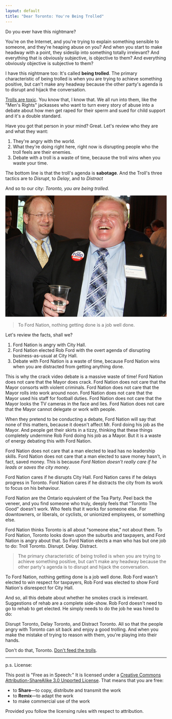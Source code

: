 ```yaml
---
layout: default
title: "Dear Toronto: You're Being Trolled"
---
```


Do you ever have this nightmare?

You're on the Internet, and you're trying to explain something sensible to someone, and they're heaping abuse on you? And when you start to make headway with a point, they sideslip into something totally irrelevant? And everything that is obviously subjective, is objective to them? And everything obviously objective is subjective to them?

I have this nightmare too: It's called **being trolled**. The primary characteristic of being trolled is when you are trying to achieve something positive, but can't make any headway because the other party's agenda is to disrupt and hijack the conversation.

[Trolls are toxic][troll]. You know that, I know that. We all run into them, like the "Men's Rights" jackasses who want to turn every story of abuse into a debate about how men get raped for their sperm and sued for child support and it's a double standard.

[troll]: https://en.wikipedia.org/wiki/Troll_(Internet)

Have you got that person in your mind? Great. Let's review who they are and what they want:

1. They're angry with the world.
2. What they're doing right here, right now is disrupting people who the troll feels are their enemies.
3. Debate with a troll is a waste of time, because the troll wins when you waste your time.

The bottom line is that the troll's agenda is **sabotage**. And the Troll's three tactics are to *Disrupt*, to *Delay*, and to *Distract*

And so to our city: *Toronto, you are being trolled.*

![Rob Ford, Troll](/assets/images/robford.jpg)

> To Ford Nation, nothing getting done is a job well done.

Let's review the facts, shall we?

1. Ford Nation is angry with City Hall.
2. Ford Nation elected Rob Ford with the overt agenda of disrupting business-as-usual at City Hall.
3. Debate with Ford Nation is a waste of time, because Ford Nation wins when you are distracted from getting anything done.

This is why the crack video debate is a massive waste of time! Ford Nation does not care that the Mayor does crack. Ford Nation does not care that the Mayor consorts with violent criminals. Ford Nation does not care that the Mayor rolls into work around noon. Ford Nation does not care that the Mayor used his staff for football duties. Ford Nation does not care that the Mayor looks the TV cameras in the face and lies. Ford Nation does not care that the Mayor cannot delegate or work with people.

When they pretend to be conducting a debate, Ford Nation will say that none of this matters, because it doesn't affect Mr. Ford doing his job as the Mayor. And people get their skirts in a tizzy, thinking that these things completely undermine Rob Ford doing his job as a Mayor. But it is a waste of energy debating this with Ford Nation.

Ford Nation does not care that a man elected to lead has no leadership skills. Ford Nation does not care that a man elected to save money hasn't, in fact, saved money. This is because *Ford Nation doesn't really care if he leads or saves the city money*.

Ford Nation cares if he disrupts City Hall. Ford Nation cares if he delays progress in Toronto. Ford Nation cares if he distracts the city from its work to focus on his behaviour.

Ford Nation are the Ontario equivalent of the Tea Party. Peel back the veneer, and you find someone who truly, deeply feels that "Toronto The Good" doesn't work. Who feels that it works for someone else. For downtowners, or liberals, or cyclists, or unionized employees, or something else.

Ford Nation thinks Toronto is all about "someone else," not about them. To Ford Nation, Toronto looks down upon the suburbs and taxpayers, and Ford Nation is angry about that. So Ford Nation elects a man who has but one job to do: Troll Toronto. Disrupt. Delay. Distract.

> The primary characteristic of being trolled is when you are trying to achieve something positive, but can't make any headway because the other party's agenda is to disrupt and hijack the conversation.

To Ford Nation, nothing getting done is a job well done. Rob Ford wasn't elected to win respect for taxpayers, Rob Ford was elected to show Ford Nation's disrespect for City Hall.

And so, all this debate about whether he smokes crack is irrelevant. Suggestions of rehab are a complete side-show. Rob Ford doesn't need to go to rehab to get elected. He simply needs to do the job he was hired to do:

Disrupt Toronto, Delay Toronto, and Distract Toronto. All so that the people angry with Toronto can sit back and enjoy a good trolling. And when you make the mistake of trying to reason with them, you're playing into their hands.

Don't do that, Toronto. [Don't feed the trolls](http://rationalwiki.org/wiki/Don't_feed_the_Troll#Treatment).

---

p.s. License:

This post is "Free as in Speech:" It is licensed under a [Creative Commons Attribution-ShareAlike 3.0 Unported License](http://creativecommons.org/licenses/by-sa/3.0/deed.en_US). That means that you are free:

* to **Share**—to copy, distribute and transmit the work
* to **Remix**—to adapt the work
* to make commercial use of the work

Provided you follow the licensing rules with respect to attribution.